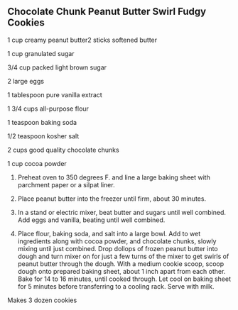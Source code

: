 ## **Chocolate Chunk Peanut Butter Swirl Fudgy Cookies**

1 cup creamy peanut butter2 sticks softened butter

1 cup granulated sugar

3/4 cup packed light brown sugar

2 large eggs

1 tablespoon pure vanilla extract

1 3/4 cups all-purpose flour

1 teaspoon baking soda

1/2 teaspoon kosher salt

2 cups good quality chocolate chunks

1 cup cocoa powder

1. Preheat oven to 350 degrees F. and line a large baking sheet with parchment paper or a silpat liner.

2. Place peanut butter into the freezer until firm, about 30 minutes.

3. In a stand or electric mixer, beat butter and sugars until well combined. Add eggs and vanilla, beating until well combined.

4. Place flour, baking soda, and salt into a large bowl. Add to wet ingredients along with cocoa powder, and chocolate chunks, slowly mixing until just combined. Drop dollops of frozen peanut butter into dough and turn mixer on for just a few turns of the mixer to get swirls of peanut butter through the dough. With a medium cookie scoop, scoop dough onto prepared baking sheet, about 1 inch apart from each other. Bake for 14 to 16 minutes, until cooked through. Let cool on baking sheet for 5 minutes before transferring to a cooling rack. Serve with milk.

Makes 3 dozen cookies